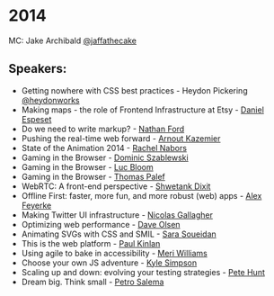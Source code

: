 # 2014
MC: Jake Archibald [@jaffathecake](https://twitter.com/jaffathecake)
## Speakers:
* Getting nowhere with CSS best practices - Heydon Pickering [@heydonworks](https://twitter.com/heydonworks)
* Making maps - the role of Frontend Infrastructure at Etsy - [Daniel Espeset](https://twitter.com/danielespeset)
* Do we need to write markup? - [Nathan Ford](https://twitter.com/nathan_ford)
* Pushing the real-time web forward - [Arnout Kazemier](https://twitter.com/3rdEden)
* State of the Animation 2014 - [Rachel Nabors](https://twitter.com/rachelnabors)
* Gaming in the Browser - [Dominic Szablewski](https://twitter.com/phoboslab)
* Gaming in the Browser - [Luc Bloom](https://twitter.com/LucieBloom)
* Gaming in the Browser - [Thomas Palef](https://twitter.com/thomaspalef)
* WebRTC: A front-end perspective - [Shwetank Dixit](https://twitter.com/shwetank)
* Offline First: faster, more fun, and more robust (web) apps - [Alex Feyerke](https://twitter.com/espylaub)
* Making Twitter UI infrastructure - [Nicolas Gallagher](https://twitter.com/necolas)
* Optimizing web performance - [Dave Olsen](https://twitter.com/dmolsen)
* Animating SVGs with CSS and SMIL - [Sara Soueidan](https://twitter.com/SaraSoueidan)
* This is the web platform - [Paul Kinlan](https://twitter.com/Paul_Kinlan)
* Using agile to bake in accessibility - [Meri Williams](https://twitter.com/Geek_Manager)
* Choose your own JS adventure - [Kyle Simpson](https://twitter.com/getify)
* Scaling up and down: evolving your testing strategies - [Pete Hunt](https://twitter.com/floydophone)
* Dream big. Think small - [Petro Salema](https://twitter.com/petrosalema)

